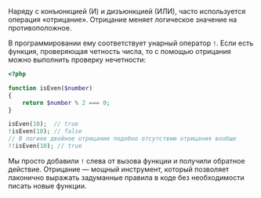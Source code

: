 Наряду с конъюнкцией (И) и дизъюнкцией (ИЛИ), часто используется операция «отрицание». Отрицание меняет логическое значение на противоположное.

В программировании ему соответствует унарный оператор `!`. Если есть функция, проверяющая четность числа, то с помощью отрицания можно выполнить проверку нечетности:

```php
<?php

function isEven($number)
{
    return $number % 2 === 0;
}

isEven(10);  // true
!isEven(10); // false
// В логике двойное отрицание подобно отсутствию отрицания вообще
!!isEven(10); // true
```

Мы просто добавили `!` слева от вызова функции и получили обратное действие. Отрицание — мощный инструмент, который позволяет лаконично выражать задуманные правила в коде без необходимости писать новые функции.
